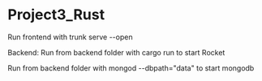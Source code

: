 # Project3_Rust
Run frontend with trunk serve --open

Backend:
Run from backend folder with cargo run to start Rocket

Run from backend folder with mongod --dbpath="data" to start mongodb
